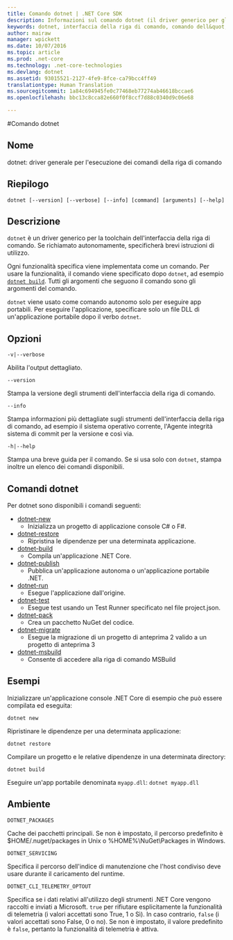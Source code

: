 ```yaml
---
title: Comando dotnet | .NET Core SDK
description: Informazioni sul comando dotnet (il driver generico per gli strumenti dell&quot;interfaccia della riga di comando di .NET Core) e sul relativo utilizzo.
keywords: dotnet, interfaccia della riga di comando, comando dell&quot;interfaccia della riga di comando, .NET Core
author: mairaw
manager: wpickett
ms.date: 10/07/2016
ms.topic: article
ms.prod: .net-core
ms.technology: .net-core-technologies
ms.devlang: dotnet
ms.assetid: 93015521-2127-4fe9-8fce-ca79bcc4ff49
translationtype: Human Translation
ms.sourcegitcommit: 1a84c694945fe0c77468eb77274ab46618bccae6
ms.openlocfilehash: bbc13c8cca82e660f0f8ccf7d88c0340d9c06e68

---
```


#<a name="dotnet-command"></a>Comando dotnet

## <a name="name"></a>Nome

dotnet: driver generale per l'esecuzione dei comandi della riga di comando

## <a name="synopsis"></a>Riepilogo

`dotnet [--version] [--verbose] [--info] [command] [arguments] [--help]`

## <a name="description"></a>Descrizione
`dotnet` è un driver generico per la toolchain dell'interfaccia della riga di comando. Se richiamato autonomamente, specificherà brevi istruzioni di utilizzo. 

Ogni funzionalità specifica viene implementata come un comando. Per usare la funzionalità, il comando viene specificato dopo `dotnet`, ad esempio [`dotnet build`](dotnet-build.md). Tutti gli argomenti che seguono il comando sono gli argomenti del comando. 

`dotnet` viene usato come comando autonomo solo per eseguire app portabili. Per eseguire l'applicazione, specificare solo un file DLL di un'applicazione portabile dopo il verbo `dotnet`.    

## <a name="options"></a>Opzioni

`-v|--verbose`

Abilita l'output dettagliato.

`--version`

Stampa la versione degli strumenti dell'interfaccia della riga di comando.

`--info`

Stampa informazioni più dettagliate sugli strumenti dell'interfaccia della riga di comando, ad esempio il sistema operativo corrente, l'Agente integrità sistema di commit per la versione e così via. 

`-h|--help`

Stampa una breve guida per il comando. Se si usa solo con `dotnet`, stampa inoltre un elenco dei comandi disponibili.  

## <a name="dotnet-commands"></a>Comandi dotnet

Per dotnet sono disponibili i comandi seguenti:

* [dotnet-new](dotnet-new.md)
   * Inizializza un progetto di applicazione console C# o F#.
* [dotnet-restore](dotnet-restore.md)
  * Ripristina le dipendenze per una determinata applicazione. 
* [dotnet-build](dotnet-build.md)
  * Compila un'applicazione .NET Core.
* [dotnet-publish](dotnet-publish.md)
   * Pubblica un'applicazione autonoma o un'applicazione portabile .NET.
* [dotnet-run](dotnet-run.md)
   * Esegue l'applicazione dall'origine.
* [dotnet-test](dotnet-test.md)
   * Esegue test usando un Test Runner specificato nel file project.json.
* [dotnet-pack](dotnet-pack.md)
   * Crea un pacchetto NuGet del codice.
* [dotnet-migrate](dotnet-migrate.md)
   * Esegue la migrazione di un progetto di anteprima 2 valido a un progetto di anteprima 3
* [dotnet-msbuild](dotnet-msbuild.md)
   * Consente di accedere alla riga di comando MSBuild

## <a name="examples"></a>Esempi

Inizializzare un'applicazione console .NET Core di esempio che può essere compilata ed eseguita:

`dotnet new`

Ripristinare le dipendenze per una determinata applicazione:

`dotnet restore`

Compilare un progetto e le relative dipendenze in una determinata directory: 

`dotnet build`

Eseguire un'app portabile denominata `myapp.dll`: `dotnet myapp.dll`

## <a name="environment"></a>Ambiente 

`DOTNET_PACKAGES`

Cache dei pacchetti principali. Se non è impostato, il percorso predefinito è $HOME/.nuget/packages in Unix o %HOME%\NuGet\Packages in Windows.

`DOTNET_SERVICING`

Specifica il percorso dell'indice di manutenzione che l'host condiviso deve usare durante il caricamento del runtime.

`DOTNET_CLI_TELEMETRY_OPTOUT`

Specifica se i dati relativi all'utilizzo degli strumenti .NET Core vengono raccolti e inviati a Microsoft. `true` per rifiutare esplicitamente la funzionalità di telemetria (i valori accettati sono True, 1 o Sì). In caso contrario, `false` (i valori accettati sono False, 0 o no). Se non è impostato, il valore predefinito è `false`, pertanto la funzionalità di telemetria è attiva.




<!--HONumber=Nov16_HO3-->



